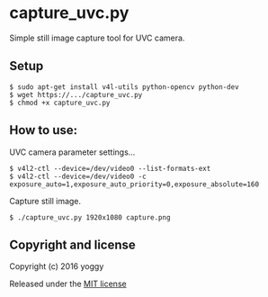 capture_uvc.py
====
Simple still image capture tool for UVC camera.

Setup
----
    $ sudo apt-get install v4l-utils python-opencv python-dev
    $ wget https://.../capture_uvc.py
    $ chmod +x capture_uvc.py

How to use:
----
UVC camera parameter settings...

    
    $ v4l2-ctl --device=/dev/video0 --list-formats-ext
    $ v4l2-ctl --device=/dev/video0 -c exposure_auto=1,exposure_auto_priority=0,exposure_absolute=160
    

Capture still image.

    
    $ ./capture_uvc.py 1920x1080 capture.png
    

Copyright and license
----
Copyright (c) 2016 yoggy

Released under the [MIT license](LICENSE.txt)
